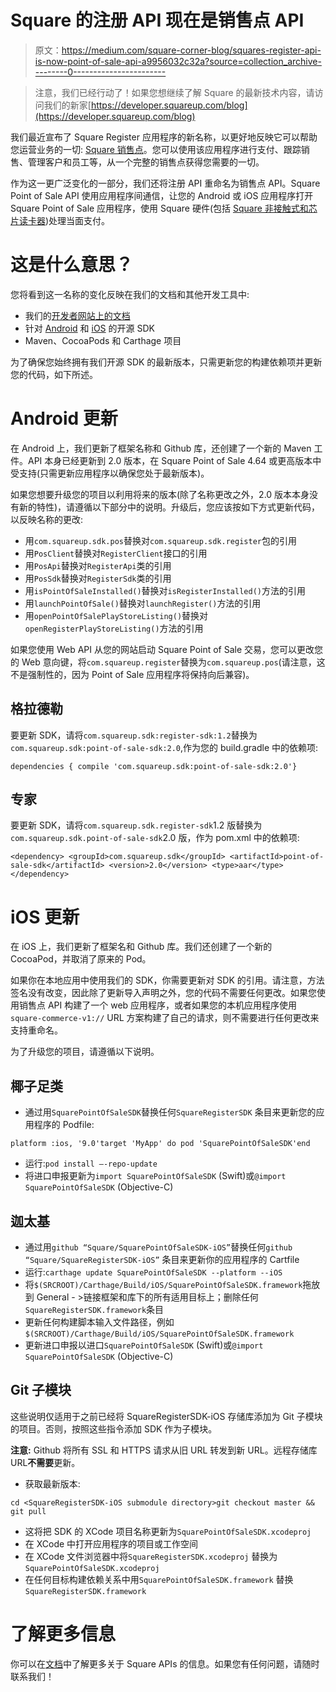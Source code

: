 # Square 的注册 API 现在是销售点 API

> 原文：<https://medium.com/square-corner-blog/squares-register-api-is-now-point-of-sale-api-a9956032c32a?source=collection_archive---------0----------------------->

> 注意，我们已经行动了！如果您想继续了解 Square 的最新技术内容，请访问我们的新家[https://developer.squareup.com/blog](https://developer.squareup.com/blog)

我们最近宣布了 Square Register 应用程序的新名称，以更好地反映它可以帮助您运营业务的一切: [Square 销售点](https://squareup.com/pos)。您可以使用该应用程序进行支付、跟踪销售、管理客户和员工等，从一个完整的销售点获得您需要的一切。

作为这一更广泛变化的一部分，我们还将注册 API 重命名为销售点 API。Square Point of Sale API 使用应用程序间通信，让您的 Android 或 iOS 应用程序打开 Square Point of Sale 应用程序，使用 Square 硬件(包括 [Square 非接触式和芯片读卡器](https://squareup.com/contactless-chip-reader))处理当面支付。

# 这是什么意思？

您将看到这一名称的变化反映在我们的文档和其他开发工具中:

*   我们的[开发者网站上的文档](https://docs.connect.squareup.com/)
*   针对 [Android](https://github.com/square/point-of-sale-android-sdk) 和 [iOS](https://github.com/square/SquarePointOfSaleSDK-iOS) 的开源 SDK
*   Maven、CocoaPods 和 Carthage 项目

为了确保您始终拥有我们开源 SDK 的最新版本，只需更新您的构建依赖项并更新您的代码，如下所述。

# Android 更新

在 Android 上，我们更新了框架名称和 Github 库，还创建了一个新的 Maven 工件。API 本身已经更新到 2.0 版本，在 Square Point of Sale 4.64 或更高版本中受支持(只需更新应用程序以确保您处于最新版本)。

如果您想要升级您的项目以利用将来的版本(除了名称更改之外，2.0 版本本身没有新的特性)，请遵循以下部分中的说明。升级后，您应该按如下方式更新代码，以反映名称的更改:

*   用`com.squareup.sdk.pos`替换对`com.squareup.sdk.register`包的引用
*   用`PosClient`替换对`RegisterClient`接口的引用
*   用`PosApi`替换对`RegisterApi`类的引用
*   用`PosSdk`替换对`RegisterSdk`类的引用
*   用`isPointOfSaleInstalled()`替换对`isRegisterInstalled()`方法的引用
*   用`launchPointOfSale()`替换对`launchRegister()`方法的引用
*   用`openPointOfSalePlayStoreListing()`替换对`openRegisterPlayStoreListing()`方法的引用

如果您使用 Web API 从您的网站启动 Square Point of Sale 交易，您可以更改您的 Web 意向键，将`com.squareup.register`替换为`com.squareup.pos`(请注意，这不是强制性的，因为 Point of Sale 应用程序将保持向后兼容)。

## 格拉德勒

要更新 SDK，请将`com.squareup.sdk:register-sdk:1.2`替换为`com.squareup.sdk:point-of-sale-sdk:2.0`,作为您的 build.gradle 中的依赖项:

```
dependencies { compile 'com.squareup.sdk:point-of-sale-sdk:2.0'}
```

## 专家

要更新 SDK，请将`com.squareup.sdk.register-sdk`1.2 版替换为`com.squareup.sdk.point-of-sale-sdk`2.0 版，作为 pom.xml 中的依赖项:

```
<dependency> <groupId>com.squareup.sdk</groupId> <artifactId>point-of-sale-sdk</artifactId> <version>2.0</version> <type>aar</type></dependency>
```

# iOS 更新

在 iOS 上，我们更新了框架名和 Github 库。我们还创建了一个新的 CocoaPod，并取消了原来的 Pod。

如果你在本地应用中使用我们的 SDK，你需要更新对 SDK 的引用。请注意，方法签名没有改变，因此除了更新导入声明之外，您的代码不需要任何更改。如果您使用销售点 API 构建了一个 web 应用程序，或者如果您的本机应用程序使用`square-commerce-v1://` URL 方案构建了自己的请求，则不需要进行任何更改来支持重命名。

为了升级您的项目，请遵循以下说明。

## 椰子足类

*   通过用`SquarePointOfSaleSDK`替换任何`SquareRegisterSDK` 条目来更新您的应用程序的 Podfile:

```
platform :ios, '9.0'target 'MyApp' do pod 'SquarePointOfSaleSDK'end
```

*   运行:`pod install —-repo-update`
*   将进口申报更新为`import SquarePointOfSaleSDK` (Swift)或`@import SquarePointOfSaleSDK` (Objective-C)

## 迦太基

*   通过用`github “Square/SquarePointOfSaleSDK-iOS”`替换任何`github “Square/SquareRegisterSDK-iOS”` 条目来更新你的应用程序的 Cartfile
*   运行:`carthage update SquarePointOfSaleSDK --platform --iOS`
*   将`$(SRCROOT)/Carthage/Build/iOS/SquarePointOfSaleSDK.framework`拖放到 General - >链接框架和库下的所有适用目标上；删除任何`SquareRegisterSDK.framework`条目
*   更新任何构建脚本输入文件路径，例如`$(SRCROOT)/Carthage/Build/iOS/SquarePointOfSaleSDK.framework`
*   更新进口申报以进口`SquarePointOfSaleSDK` (Swift)或`@import SquarePointOfSaleSDK` (Objective-C)

## Git 子模块

这些说明仅适用于之前已经将 SquareRegisterSDK-iOS 存储库添加为 Git 子模块的项目。否则，按照这些指令添加 SDK 作为子模块。

**注意:** Github 将所有 SSL 和 HTTPS 请求从旧 URL 转发到新 URL。远程存储库 URL**不需要**更新。

*   获取最新版本:

```
cd <SquareRegisterSDK-iOS submodule directory>git checkout master && git pull
```

*   这将把 SDK 的 XCode 项目名称更新为`SquarePointOfSaleSDK.xcodeproj`
*   在 XCode 中打开应用程序的项目或工作空间
*   在 XCode 文件浏览器中将`SquareRegisterSDK.xcodeproj` 替换为`SquarePointOfSaleSDK.xcodeproj`
*   在任何目标构建依赖关系中用`SquarePointOfSaleSDK.framework` 替换`SquareRegisterSDK.framework`

# 了解更多信息

你可以在[文档](https://docs.connect.squareup.com/)中了解更多关于 Square APIs 的信息。如果您有任何问题，请随时联系我们！